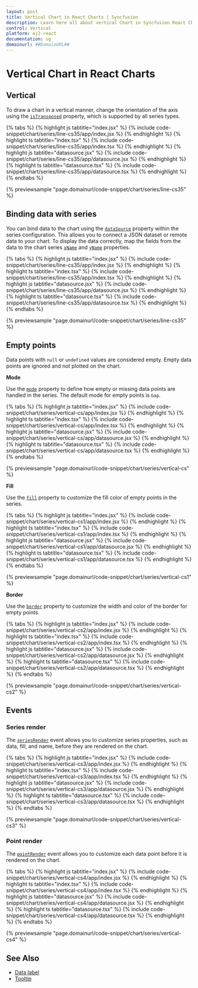 ```yaml
---
layout: post
title: Vertical Chart in React Charts | Syncfusion
description: Learn here all about vertical Chart in Syncfusion React Charts component of Syncfusion Essential JS 2 and more.
control: Vertical
platform: ej2-react
documentation: ug
domainurl: ##DomainURL##
---
```


# Vertical Chart in React Charts

## Vertical

To draw a chart in a vertical manner, change the orientation of the axis using the [`isTransposed`](https://ej2.syncfusion.com/react/documentation/api/chart/chartModel/#istransposed) property, which is supported by all series types.

{% tabs %}
{% highlight js tabtitle="index.jsx" %}
{% include code-snippet/chart/series/line-cs35/app/index.jsx %}
{% endhighlight %}
{% highlight ts tabtitle="index.tsx" %}
{% include code-snippet/chart/series/line-cs35/app/index.tsx %}
{% endhighlight %}
{% highlight js tabtitle="datasource.jsx" %}
{% include code-snippet/chart/series/line-cs35/app/datasource.jsx %}
{% endhighlight %}
{% highlight ts tabtitle="datasource.tsx" %}
{% include code-snippet/chart/series/line-cs35/app/datasource.tsx %}
{% endhighlight %}
{% endtabs %}

{% previewsample "page.domainurl/code-snippet/chart/series/line-cs35" %}

## Binding data with series

You can bind data to the chart using the [`dataSource`](https://ej2.syncfusion.com/react/documentation/api/chart/seriesModel/#datasource) property within the series configuration. This allows you to connect a JSON dataset or remote data to your chart. To display the data correctly, map the fields from the data to the chart series [`xName`](https://ej2.syncfusion.com/react/documentation/api/chart/seriesModel/#xname) and [`yName`](https://ej2.syncfusion.com/react/documentation/api/chart/seriesModel/#yname) properties.

{% tabs %}
{% highlight js tabtitle="index.jsx" %}
{% include code-snippet/chart/series/line-cs35/app/index.jsx %}
{% endhighlight %}
{% highlight ts tabtitle="index.tsx" %}
{% include code-snippet/chart/series/line-cs35/app/index.tsx %}
{% endhighlight %}
{% highlight js tabtitle="datasource.jsx" %}
{% include code-snippet/chart/series/line-cs35/app/datasource.jsx %}
{% endhighlight %}
{% highlight ts tabtitle="datasource.tsx" %}
{% include code-snippet/chart/series/line-cs35/app/datasource.tsx %}
{% endhighlight %}
{% endtabs %}

{% previewsample "page.domainurl/code-snippet/chart/series/line-cs35" %}


## Empty points

Data points with `null` or `undefined` values are considered empty. Empty data points are ignored and not plotted on the chart.

**Mode**

Use the [`mode`](https://ej2.syncfusion.com/react/documentation/api/accumulation-chart/emptyPointSettingsModel/#mode) property to define how empty or missing data points are handled in the series. The default mode for empty points is `Gap`.

{% tabs %}
{% highlight js tabtitle="index.jsx" %}
{% include code-snippet/chart/series/vertical-cs/app/index.jsx %}
{% endhighlight %}
{% highlight ts tabtitle="index.tsx" %}
{% include code-snippet/chart/series/vertical-cs/app/index.tsx %}
{% endhighlight %}
{% highlight js tabtitle="datasource.jsx" %}
{% include code-snippet/chart/series/vertical-cs/app/datasource.jsx %}
{% endhighlight %}
{% highlight ts tabtitle="datasource.tsx" %}
{% include code-snippet/chart/series/vertical-cs/app/datasource.tsx %}
{% endhighlight %}
{% endtabs %}

{% previewsample "page.domainurl/code-snippet/chart/series/vertical-cs" %}

**Fill**

Use the [`fill`](https://ej2.syncfusion.com/react/documentation/api/accumulation-chart/emptyPointSettingsModel/#fill) property to customize the fill color of empty points in the series.

{% tabs %}
{% highlight js tabtitle="index.jsx" %}
{% include code-snippet/chart/series/vertical-cs1/app/index.jsx %}
{% endhighlight %}
{% highlight ts tabtitle="index.tsx" %}
{% include code-snippet/chart/series/vertical-cs1/app/index.tsx %}
{% endhighlight %}
{% highlight js tabtitle="datasource.jsx" %}
{% include code-snippet/chart/series/vertical-cs1/app/datasource.jsx %}
{% endhighlight %}
{% highlight ts tabtitle="datasource.tsx" %}
{% include code-snippet/chart/series/vertical-cs1/app/datasource.tsx %}
{% endhighlight %}
{% endtabs %}

{% previewsample "page.domainurl/code-snippet/chart/series/vertical-cs1" %}

**Border**

Use the [`border`](https://ej2.syncfusion.com/react/documentation/api/accumulation-chart/emptyPointSettingsModel/#border) property to customize the width and color of the border for empty points.

{% tabs %}
{% highlight js tabtitle="index.jsx" %}
{% include code-snippet/chart/series/vertical-cs2/app/index.jsx %}
{% endhighlight %}
{% highlight ts tabtitle="index.tsx" %}
{% include code-snippet/chart/series/vertical-cs2/app/index.tsx %}
{% endhighlight %}
{% highlight js tabtitle="datasource.jsx" %}
{% include code-snippet/chart/series/vertical-cs2/app/datasource.jsx %}
{% endhighlight %}
{% highlight ts tabtitle="datasource.tsx" %}
{% include code-snippet/chart/series/vertical-cs2/app/datasource.tsx %}
{% endhighlight %}
{% endtabs %}

{% previewsample "page.domainurl/code-snippet/chart/series/vertical-cs2" %}

## Events

### Series render

The [`seriesRender`]([../../api/chart#seriesrender](https://ej2.syncfusion.com/react/documentation/api/chart/iSeriesRenderEventArgs/)) event allows you to customize series properties, such as data, fill, and name, before they are rendered on the chart.

{% tabs %}
{% highlight js tabtitle="index.jsx" %}
{% include code-snippet/chart/series/vertical-cs3/app/index.jsx %}
{% endhighlight %}
{% highlight ts tabtitle="index.tsx" %}
{% include code-snippet/chart/series/vertical-cs3/app/index.tsx %}
{% endhighlight %}
{% highlight js tabtitle="datasource.jsx" %}
{% include code-snippet/chart/series/vertical-cs3/app/datasource.jsx %}
{% endhighlight %}
{% highlight ts tabtitle="datasource.tsx" %}
{% include code-snippet/chart/series/vertical-cs3/app/datasource.tsx %}
{% endhighlight %}
{% endtabs %}

{% previewsample "page.domainurl/code-snippet/chart/series/vertical-cs3" %}

### Point render

The [`pointRender`](https://ej2.syncfusion.com/react/documentation/api/chart/iPointRenderEventArgs/) event allows you to customize each data point before it is rendered on the chart.

{% tabs %}
{% highlight js tabtitle="index.jsx" %}
{% include code-snippet/chart/series/vertical-cs4/app/index.jsx %}
{% endhighlight %}
{% highlight ts tabtitle="index.tsx" %}
{% include code-snippet/chart/series/vertical-cs4/app/index.tsx %}
{% endhighlight %}
{% highlight js tabtitle="datasource.jsx" %}
{% include code-snippet/chart/series/vertical-cs4/app/datasource.jsx %}
{% endhighlight %}
{% highlight ts tabtitle="datasource.tsx" %}
{% include code-snippet/chart/series/vertical-cs4/app/datasource.tsx %}
{% endhighlight %}
{% endtabs %}

{% previewsample "page.domainurl/code-snippet/chart/series/vertical-cs4" %}

## See Also

* [Data label](./data-labels/)
* [Tooltip](./tool-tip/)